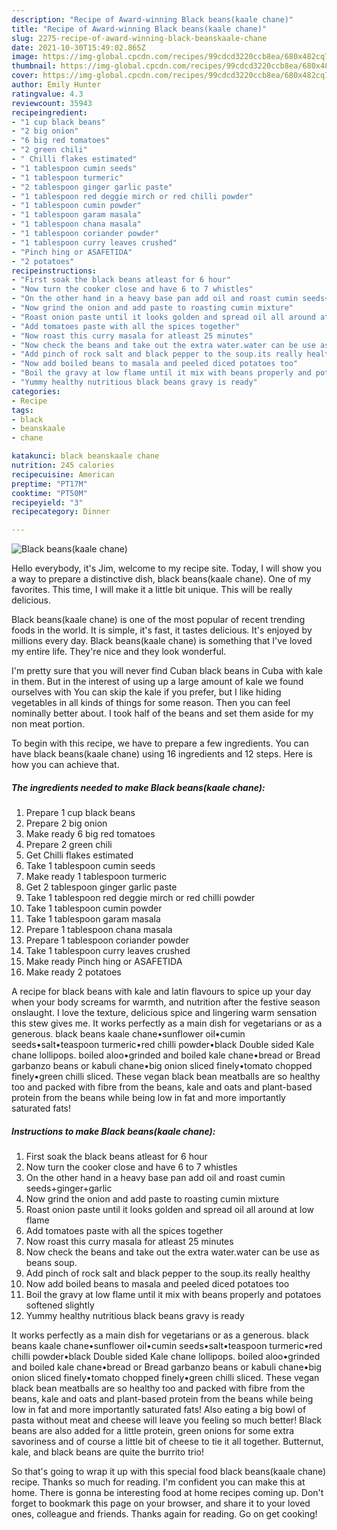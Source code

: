 ```yaml
---
description: "Recipe of Award-winning Black beans(kaale chane)"
title: "Recipe of Award-winning Black beans(kaale chane)"
slug: 2275-recipe-of-award-winning-black-beanskaale-chane
date: 2021-10-30T15:49:02.865Z
image: https://img-global.cpcdn.com/recipes/99cdcd3220ccb8ea/680x482cq70/black-beanskaale-chane-recipe-main-photo.jpg
thumbnail: https://img-global.cpcdn.com/recipes/99cdcd3220ccb8ea/680x482cq70/black-beanskaale-chane-recipe-main-photo.jpg
cover: https://img-global.cpcdn.com/recipes/99cdcd3220ccb8ea/680x482cq70/black-beanskaale-chane-recipe-main-photo.jpg
author: Emily Hunter
ratingvalue: 4.3
reviewcount: 35943
recipeingredient:
- "1 cup black beans"
- "2 big onion"
- "6 big red tomatoes"
- "2 green chili"
- " Chilli flakes estimated"
- "1 tablespoon cumin seeds"
- "1 tablespoon turmeric"
- "2 tablespoon ginger garlic paste"
- "1 tablespoon red deggie mirch or red chilli powder"
- "1 tablespoon cumin powder"
- "1 tablespoon garam masala"
- "1 tablespoon chana masala"
- "1 tablespoon coriander powder"
- "1 tablespoon curry leaves crushed"
- "Pinch hing or ASAFETIDA"
- "2 potatoes"
recipeinstructions:
- "First soak the black beans atleast for 6 hour"
- "Now turn the cooker close and have 6 to 7 whistles"
- "On the other hand in a heavy base pan add oil and roast cumin seeds+ginger+garlic"
- "Now grind the onion and add paste to roasting cumin mixture"
- "Roast onion paste until it looks golden and spread oil all around at low flame"
- "Add tomatoes paste with all the spices together"
- "Now roast this curry masala for atleast 25 minutes"
- "Now check the beans and take out the extra water.water can be use as beans soup."
- "Add pinch of rock salt and black pepper to the soup.its really healthy"
- "Now add boiled beans to masala and peeled diced potatoes too"
- "Boil the gravy at low flame until it mix with beans properly and potatoes softened slightly"
- "Yummy healthy nutritious black beans gravy is ready"
categories:
- Recipe
tags:
- black
- beanskaale
- chane

katakunci: black beanskaale chane 
nutrition: 245 calories
recipecuisine: American
preptime: "PT17M"
cooktime: "PT50M"
recipeyield: "3"
recipecategory: Dinner

---
```



![Black beans(kaale chane)](https://img-global.cpcdn.com/recipes/99cdcd3220ccb8ea/680x482cq70/black-beanskaale-chane-recipe-main-photo.jpg)

Hello everybody, it's Jim, welcome to my recipe site. Today, I will show you a way to prepare a distinctive dish, black beans(kaale chane). One of my favorites. This time, I will make it a little bit unique. This will be really delicious.

Black beans(kaale chane) is one of the most popular of recent trending foods in the world. It is simple, it's fast, it tastes delicious. It's enjoyed by millions every day. Black beans(kaale chane) is something that I've loved my entire life. They're nice and they look wonderful.

I'm pretty sure that you will never find Cuban black beans in Cuba with kale in them. But in the interest of using up a large amount of kale we found ourselves with You can skip the kale if you prefer, but I like hiding vegetables in all kinds of things for some reason. Then you can feel nominally better about. I took half of the beans and set them aside for my non meat portion.


To begin with this recipe, we have to prepare a few ingredients. You can have black beans(kaale chane) using 16 ingredients and 12 steps. Here is how you can achieve that.

<!--inarticleads1-->

##### The ingredients needed to make Black beans(kaale chane):

1. Prepare 1 cup black beans
1. Prepare 2 big onion
1. Make ready 6 big red tomatoes
1. Prepare 2 green chili
1. Get  Chilli flakes estimated
1. Take 1 tablespoon cumin seeds
1. Make ready 1 tablespoon turmeric
1. Get 2 tablespoon ginger garlic paste
1. Take 1 tablespoon red deggie mirch or red chilli powder
1. Take 1 tablespoon cumin powder
1. Take 1 tablespoon garam masala
1. Prepare 1 tablespoon chana masala
1. Prepare 1 tablespoon coriander powder
1. Take 1 tablespoon curry leaves crushed
1. Make ready Pinch hing or ASAFETIDA
1. Make ready 2 potatoes


A recipe for black beans with kale and latin flavours to spice up your day when your body screams for warmth, and nutrition after the festive season onslaught. I love the texture, delicious spice and lingering warm sensation this stew gives me. It works perfectly as a main dish for vegetarians or as a generous. black beans kaale chane•sunflower oil•cumin seeds•salt•teaspoon turmeric•red chilli powder•black Double sided Kale chane lollipops. boiled aloo•grinded and boiled kale chane•bread or Bread garbanzo beans or kabuli chane•big onion sliced finely•tomato chopped finely•green chilli sliced. These vegan black bean meatballs are so healthy too and packed with fibre from the beans, kale and oats and plant-based protein from the beans while being low in fat and more importantly saturated fats! 

<!--inarticleads2-->

##### Instructions to make Black beans(kaale chane):

1. First soak the black beans atleast for 6 hour
1. Now turn the cooker close and have 6 to 7 whistles
1. On the other hand in a heavy base pan add oil and roast cumin seeds+ginger+garlic
1. Now grind the onion and add paste to roasting cumin mixture
1. Roast onion paste until it looks golden and spread oil all around at low flame
1. Add tomatoes paste with all the spices together
1. Now roast this curry masala for atleast 25 minutes
1. Now check the beans and take out the extra water.water can be use as beans soup.
1. Add pinch of rock salt and black pepper to the soup.its really healthy
1. Now add boiled beans to masala and peeled diced potatoes too
1. Boil the gravy at low flame until it mix with beans properly and potatoes softened slightly
1. Yummy healthy nutritious black beans gravy is ready


It works perfectly as a main dish for vegetarians or as a generous. black beans kaale chane•sunflower oil•cumin seeds•salt•teaspoon turmeric•red chilli powder•black Double sided Kale chane lollipops. boiled aloo•grinded and boiled kale chane•bread or Bread garbanzo beans or kabuli chane•big onion sliced finely•tomato chopped finely•green chilli sliced. These vegan black bean meatballs are so healthy too and packed with fibre from the beans, kale and oats and plant-based protein from the beans while being low in fat and more importantly saturated fats! Also eating a big bowl of pasta without meat and cheese will leave you feeling so much better! Black beans are also added for a little protein, green onions for some extra savoriness and of course a little bit of cheese to tie it all together. Butternut, kale, and black beans are quite the burrito trio! 

So that's going to wrap it up with this special food black beans(kaale chane) recipe. Thanks so much for reading. I'm confident you can make this at home. There is gonna be interesting food at home recipes coming up. Don't forget to bookmark this page on your browser, and share it to your loved ones, colleague and friends. Thanks again for reading. Go on get cooking!
